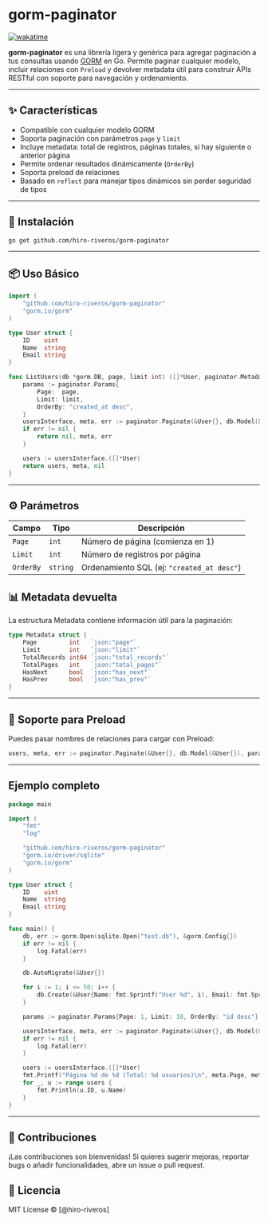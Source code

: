 # gorm-paginator

[![wakatime](https://wakatime.com/badge/user/0c47ce46-27a7-48cd-812b-8a73443197e5/project/da54fd54-7b56-4dd2-8f86-2663995d2138.svg)](https://wakatime.com/badge/user/0c47ce46-27a7-48cd-812b-8a73443197e5/project/da54fd54-7b56-4dd2-8f86-2663995d2138)

**gorm-paginator** es una librería ligera y genérica para agregar paginación a tus consultas usando [GORM](https://gorm.io/) en Go.
Permite paginar cualquier modelo, incluir relaciones con `Preload` y devolver metadata útil para construir APIs RESTful con soporte para navegación y ordenamiento.

---

## ✨ Características

- Compatible con cualquier modelo GORM
- Soporta paginación con parámetros `page` y `limit`
- Incluye metadata: total de registros, páginas totales, si hay siguiente o anterior página
- Permite ordenar resultados dinámicamente (`OrderBy`)
- Soporta preload de relaciones
- Basado en `reflect` para manejar tipos dinámicos sin perder seguridad de tipos

---

## 🚀 Instalación

```bash
go get github.com/hiro-riveros/gorm-paginator
```

---

## 📦 Uso Básico
```go
import (
    "github.com/hiro-riveros/gorm-paginator"
    "gorm.io/gorm"
)

type User struct {
    ID    uint
    Name  string
    Email string
}

func ListUsers(db *gorm.DB, page, limit int) ([]*User, paginator.Metadata, error) {
    params := paginator.Params{
        Page:  page,
        Limit: limit,
        OrderBy: "created_at desc",
    }
    usersInterface, meta, err := paginator.Paginate(&User{}, db.Model(&User{}), params)
    if err != nil {
        return nil, meta, err
    }

    users := usersInterface.([]*User)
    return users, meta, nil
}
```

---

## ⚙️ Parámetros
| Campo     | Tipo     | Descripción                                |
| --------- | -------- | ------------------------------------------ |
| `Page`    | `int`    | Número de página (comienza en 1)           |
| `Limit`   | `int`    | Número de registros por página             |
| `OrderBy` | `string` | Ordenamiento SQL (ej: `"created_at desc"`) |

## 📊 Metadata devuelta
La estructura Metadata contiene información útil para la paginación:
```go
type Metadata struct {
    Page         int   `json:"page"`
    Limit        int   `json:"limit"`
    TotalRecords int64 `json:"total_records"`
    TotalPages   int   `json:"total_pages"`
    HasNext      bool  `json:"has_next"`
    HasPrev      bool  `json:"has_prev"`
}
```

---

## 🔄 Soporte para Preload
Puedes pasar nombres de relaciones para cargar con Preload:
```go
users, meta, err := paginator.Paginate(&User{}, db.Model(&User{}), params, "Wallets", "Transactions")
```

---

## Ejemplo completo

```go
package main

import (
    "fmt"
    "log"

    "github.com/hiro-riveros/gorm-paginator"
    "gorm.io/driver/sqlite"
    "gorm.io/gorm"
)

type User struct {
    ID    uint
    Name  string
    Email string
}

func main() {
    db, err := gorm.Open(sqlite.Open("test.db"), &gorm.Config{})
    if err != nil {
        log.Fatal(err)
    }

    db.AutoMigrate(&User{})

    for i := 1; i <= 50; i++ {
        db.Create(&User{Name: fmt.Sprintf("User %d", i), Email: fmt.Sprintf("user%d@example.com", i)})
    }

    params := paginator.Params{Page: 1, Limit: 10, OrderBy: "id desc"}

    usersInterface, meta, err := paginator.Paginate(&User{}, db.Model(&User{}), params)
    if err != nil {
        log.Fatal(err)
    }

    users := usersInterface.([]*User)
    fmt.Printf("Página %d de %d (Total: %d usuarios)\n", meta.Page, meta.TotalPages, meta.TotalRecords)
    for _, u := range users {
        fmt.Println(u.ID, u.Name)
    }
}
```

---

## 🤝 Contribuciones
¡Las contribuciones son bienvenidas!
Si quieres sugerir mejoras, reportar bugs o añadir funcionalidades, abre un issue o pull request.

## 📄 Licencia
MIT License © [@hiro-riveros]
